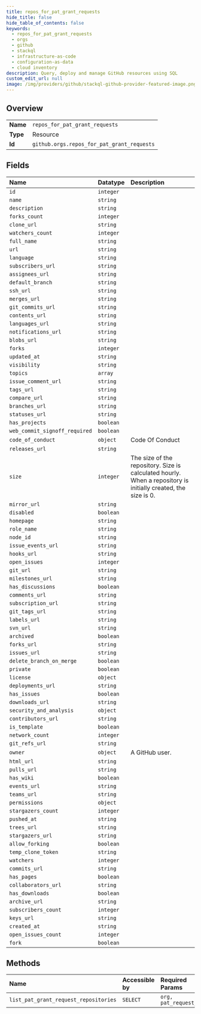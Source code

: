 ```yaml
---
title: repos_for_pat_grant_requests
hide_title: false
hide_table_of_contents: false
keywords:
  - repos_for_pat_grant_requests
  - orgs
  - github    
  - stackql
  - infrastructure-as-code
  - configuration-as-data
  - cloud inventory
description: Query, deploy and manage GitHub resources using SQL
custom_edit_url: null
image: /img/providers/github/stackql-github-provider-featured-image.png
---
```

  
    

## Overview
<table><tbody>
<tr><td><b>Name</b></td><td><code>repos_for_pat_grant_requests</code></td></tr>
<tr><td><b>Type</b></td><td>Resource</td></tr>
<tr><td><b>Id</b></td><td><code>github.orgs.repos_for_pat_grant_requests</code></td></tr>
</tbody></table>

## Fields
| Name | Datatype | Description |
|:-----|:---------|:------------|
| `id` | `integer` |  |
| `name` | `string` |  |
| `description` | `string` |  |
| `forks_count` | `integer` |  |
| `clone_url` | `string` |  |
| `watchers_count` | `integer` |  |
| `full_name` | `string` |  |
| `url` | `string` |  |
| `language` | `string` |  |
| `subscribers_url` | `string` |  |
| `assignees_url` | `string` |  |
| `default_branch` | `string` |  |
| `ssh_url` | `string` |  |
| `merges_url` | `string` |  |
| `git_commits_url` | `string` |  |
| `contents_url` | `string` |  |
| `languages_url` | `string` |  |
| `notifications_url` | `string` |  |
| `blobs_url` | `string` |  |
| `forks` | `integer` |  |
| `updated_at` | `string` |  |
| `visibility` | `string` |  |
| `topics` | `array` |  |
| `issue_comment_url` | `string` |  |
| `tags_url` | `string` |  |
| `compare_url` | `string` |  |
| `branches_url` | `string` |  |
| `statuses_url` | `string` |  |
| `has_projects` | `boolean` |  |
| `web_commit_signoff_required` | `boolean` |  |
| `code_of_conduct` | `object` | Code Of Conduct |
| `releases_url` | `string` |  |
| `size` | `integer` | The size of the repository. Size is calculated hourly. When a repository is initially created, the size is 0. |
| `mirror_url` | `string` |  |
| `disabled` | `boolean` |  |
| `homepage` | `string` |  |
| `role_name` | `string` |  |
| `node_id` | `string` |  |
| `issue_events_url` | `string` |  |
| `hooks_url` | `string` |  |
| `open_issues` | `integer` |  |
| `git_url` | `string` |  |
| `milestones_url` | `string` |  |
| `has_discussions` | `boolean` |  |
| `comments_url` | `string` |  |
| `subscription_url` | `string` |  |
| `git_tags_url` | `string` |  |
| `labels_url` | `string` |  |
| `svn_url` | `string` |  |
| `archived` | `boolean` |  |
| `forks_url` | `string` |  |
| `issues_url` | `string` |  |
| `delete_branch_on_merge` | `boolean` |  |
| `private` | `boolean` |  |
| `license` | `object` |  |
| `deployments_url` | `string` |  |
| `has_issues` | `boolean` |  |
| `downloads_url` | `string` |  |
| `security_and_analysis` | `object` |  |
| `contributors_url` | `string` |  |
| `is_template` | `boolean` |  |
| `network_count` | `integer` |  |
| `git_refs_url` | `string` |  |
| `owner` | `object` | A GitHub user. |
| `html_url` | `string` |  |
| `pulls_url` | `string` |  |
| `has_wiki` | `boolean` |  |
| `events_url` | `string` |  |
| `teams_url` | `string` |  |
| `permissions` | `object` |  |
| `stargazers_count` | `integer` |  |
| `pushed_at` | `string` |  |
| `trees_url` | `string` |  |
| `stargazers_url` | `string` |  |
| `allow_forking` | `boolean` |  |
| `temp_clone_token` | `string` |  |
| `watchers` | `integer` |  |
| `commits_url` | `string` |  |
| `has_pages` | `boolean` |  |
| `collaborators_url` | `string` |  |
| `has_downloads` | `boolean` |  |
| `archive_url` | `string` |  |
| `subscribers_count` | `integer` |  |
| `keys_url` | `string` |  |
| `created_at` | `string` |  |
| `open_issues_count` | `integer` |  |
| `fork` | `boolean` |  |
## Methods
| Name | Accessible by | Required Params |
|:-----|:--------------|:----------------|
| `list_pat_grant_request_repositories` | `SELECT` | `org, pat_request_id` |
